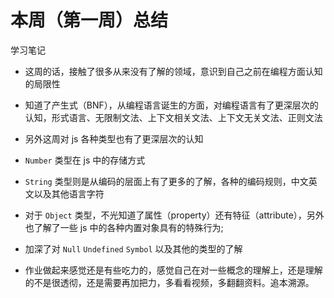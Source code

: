 # 本周（第一周）总结

学习笔记

* 这周的话，接触了很多从来没有了解的领域，意识到自己之前在编程方面认知的局限性

* 知道了产生式（BNF），从编程语言诞生的方面，对编程语言有了更深层次的认知，形式语言、无限制文法、上下文相关文法、上下文无关文法、正则文法

* 另外这周对 js 各种类型也有了更深层次的认知

* `Number` 类型在 js 中的存储方式

* `String` 类型则是从编码的层面上有了更多的了解，各种的编码规则，中文英文以及其他语言字符

* 对于 `Object` 类型，不光知道了属性（property）还有特征（attribute），另外也了解了一些 js 中的各种内置对象具有的特殊行为;

* 加深了对 `Null` `Undefined` `Symbol` 以及其他的类型的了解

* 作业做起来感觉还是有些吃力的，感觉自己在对一些概念的理解上，还是理解的不是很透彻，还是需要再加把力，多看看视频，多翻翻资料。追本溯源。